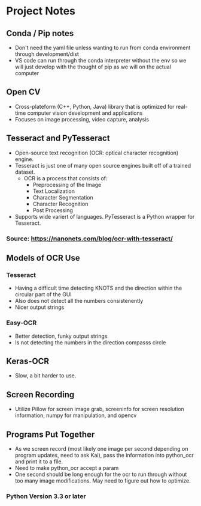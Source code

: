 # Project Notes

## Conda / Pip notes
- Don't need the yaml file unless wanting to run from conda environment through development/dist
- VS code can run through the conda interpreter without the env so we will just develop with the thought of pip as we will on the actual computer

## Open CV
- Cross-plateform (C++, Python, Java) library that is optimized for real-time computer vision development and applications
- Focuses on image processing, video capture, analysis

## Tesseract and PyTesseract
- Open-source text recognition (OCR: optical character recognition) engine.
- Tesseract is just one of many open source engines built off of a trained dataset.
    - OCR is a process that consists of:
        - Preprocessing of the Image
        - Text Localization
        - Character Segmentation
        - Character Recognition
        - Post Processing
- Supports wide variert of languages. PyTesseract is a Python wrapper for Tesseract.
### Source: https://nanonets.com/blog/ocr-with-tesseract/

## Models of OCR Use
### Tesseract
- Having a difficult time detecting KNOTS and the direction within the circular part of the GUI
- Also does not detect all the numbers consistenently
- Nicer output strings
### Easy-OCR
- Better detection, funky output strings
- Is not detecting the numbers in the direction compasss circle
## Keras-OCR
- Slow, a bit harder to use.

## Screen Recording
- Utilize Pillow for screen image grab, screeninfo for screen resolution information, numpy for manipulation, and opencv

## Programs Put Together
- As we screen record (most likely one image per second depending on program updates, need to ask Kai), pass the information into python_ocr and print it to a file.
- Need to make python_ocr accept a param
- One second should be long enough for the ocr to run through without too many image modifications. May need to figure out how to optimize.

### Python Version 3.3 or later